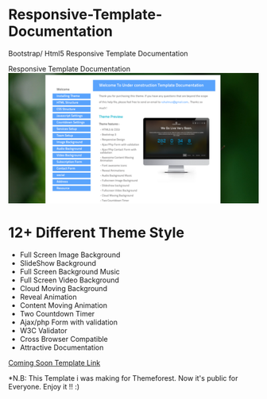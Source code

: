 # Responsive-Template-Documentation

Bootstrap/ Html5 Responsive Template Documentation

Responsive Template Documentation ![view](https://github.com/ruhulmus/Responsive-Template-Documentation/blob/main/template-documentation.png)

# 12+ Different Theme Style
* Full Screen Image Background
* SlideShow Background
* Full Screen Background Music
* Full Screen Video Background
* Cloud Moving Background
* Reveal Animation
* Content Moving Animation
* Two Countdown Timer
* Ajax/php Form with validation
* W3C Validator
* Cross Browser Compatible
* Attractive Documentation

[Coming Soon Template Link](https://github.com/ruhulmus/Bootstrap-Coming-Soon-underconstruction-responsive-Template)


*N.B: This Template i was making for Themeforest. Now it's public for Everyone. Enjoy it !! :)

